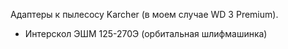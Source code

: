 Адаптеры к пылесосу Karcher (в моем случае WD 3 Premium).

- Интерскол ЭШМ 125-270Э (орбитальная шлифмашинка)